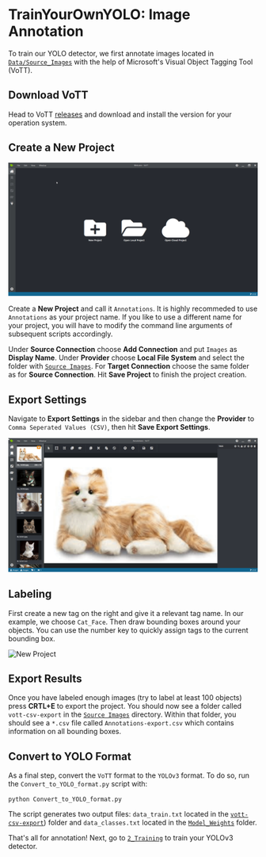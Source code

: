 # TrainYourOwnYOLO: Image Annotation
To train our YOLO detector, we first annotate images located in [`Data/Source_Images`](TrainYourOwnYOLO/Data/Source_Images) with the help of Microsoft's Visual Object Tagging Tool (VoTT).

## Download VoTT
Head to VoTT [releases](https://github.com/Microsoft/VoTT/releases) and download and install the version for your operation system. 

## Create a New Project

![New Project](/1_Image_Annotation/Screenshots/New_Project.gif)

Create a **New Project** and call it `Annotations`. It is highly recommeded to use `Annotations` as your project name. If you like to use a different name for your project, you will have to modify the command line arguments of subsequent scripts accordingly. 

Under **Source Connection** choose **Add Connection** and put `Images` as **Display Name**. Under **Provider** choose **Local File System** and select the folder with [`Source Images`](TrainYourOwnYOLO/Data/Source_Images). For **Target Connection** choose the same folder as for **Source Connection**. Hit **Save Project** to finish the project creation. 

## Export Settings
Navigate to **Export Settings** in the sidebar and then change the **Provider** to `Comma Seperated Values (CSV)`, then hit **Save Export Settings**. 

![New Project](/1_Image_Annotation/Screenshots/Export_Settings.gif)


## Labeling
First create a new tag on the right and give it a relevant tag name. In our example, we choose `Cat_Face`. Then draw bounding boxes around your objects. You can use the number key to quickly assign tags to the current bounding box. 

![New Project](/1_Image_Annotation/Screenshots/Labeling.gif)

## Export Results
Once you have labeled enough images (try to label at least 100 objects) press **CRTL+E** to export the project. You should now see a folder called `vott-csv-export` in the [`Source Images`](TrainYourOwnYOLO/Data/Source_Images) directory. Within that folder, you should see a `*.csv` file called `Annotations-export.csv` which contains information on all bounding boxes. 

## Convert to YOLO Format
As a final step, convert the `VoTT` format to the `YOLOv3` format. To do so, run the `Convert_to_YOLO_format.py` script with:

```
python Convert_to_YOLO_format.py
```
The script generates two output files: `data_train.txt` located in the [`vott-csv-export`](TrainYourOwnYOLO/Data/Source_Images/vott-csv-export)) folder and `data_classes.txt` located in the [`Model_Weights`](TrainYourOwnYOLO/Data/Model_Weights/) folder.

That's all for annotation! Next, go to [`2_Training`](TrainYourOwnYOLO/2_Training) to train your YOLOv3 detector.